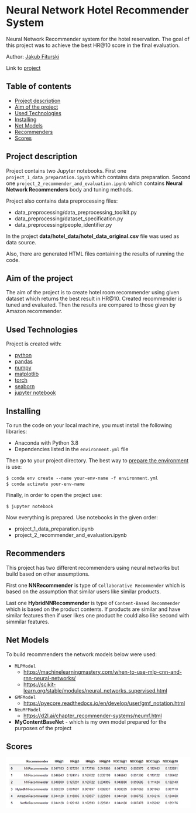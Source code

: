 # Neural Network Hotel Recommender System
Neural Network Recommender system for the hotel reservation. The goal of this project was to achieve the best HR@10 score in the final evaluation.

Author: [Jakub Fiturski](https://github.com/kabix09/)

Link to [project](https://github.com/kabix09/HotelRecommender/)

## Table of contents
* [Project description](#project-description)
* [Aim of the project](#aim-of-the-project)
* [Used Technologies](#used-technologies)
* [Installing](#installing)
* [Net Models](#net-models)
* [Recommenders](#recommenders)
* [Scores](#scores)

## Project description
Project contains two Jupyter notebooks. First one `project_1_data_preparation.ipynb` which contains data preparation. Second one `project_2_recommender_and_evaluation.ipynb` which contains **Neural Network Recommenders** body and tuning methods.

Project also contains data preprocessing files:
* data_preprocessing/data_preprocessing_toolkit.py
* data_preprocessing/dataset_specification.py
* data_preprocessing/people_identifier.py

In the project **data/hotel_data/hotel_data_original.csv** file was used as data source.

Also, there are generated HTML files containing the results of running the code.

## Aim of the project
The aim of the project is to create hotel room recommender using given dataset which returns the best result in HR@10. Created recommender is tuned and evaluated. Then the results are compared to those given by Amazon recommender.

## Used Technologies
Project is created with:
* [python](https://pl.python.org/)
* [pandas](https://pandas.pydata.org/)
* [numpy](https://numpy.org/)
* [matplotlib](https://matplotlib.org/)
* [torch](https://pytorch.org/)
* [seaborn](https://seaborn.pydata.org/)
* [jupyter notebook](https://jupyter.org/)

## Installing
To run the code on your local machine, you must install the following libraries:
* Anaconda with Python 3.8
* Dependencies listed in the `environment.yml` file 

Then go to your project directory.
The best way to [prepare the environment](https://www.machinelearningplus.com/deployment/conda-create-environment-and-everything-you-need-to-know-to-manage-conda-virtual-environment/) is use:
```
$ conda env create --name your-env-name -f environment.yml
$ conda activate your-env-name
```

Finally, in order to open the project use:
```
$ jupyter notebook
```

Now everything is prepared. Use notebooks in the given order: 
 * project_1_data_preparation.ipynb
 * project_2_recommender_and_evaluation.ipynb


## Recommenders
This project has two different recommenders using neural networks but build based on other assumptions.

First one **NNRecommender** is type of `Collaborative Recommender` which is based on the assumption that similar users like similar products.

Last one **HybridNNRecommender** is type of `Content-Based Recommender` which is based on the product contents. If products are similar and have similar features then if user likes one product he could also like second with simmilar features.

## Net Models

To build recommenders the network models below were used:

- `MLPModel`
    * https://machinelearningmastery.com/when-to-use-mlp-cnn-and-rnn-neural-networks/
    * https://scikit-learn.org/stable/modules/neural_networks_supervised.html
- `GMFModel`
    * https://pyecore.readthedocs.io/en/develop/user/gmf_notation.html
- `NeuMFModel`
    * https://d2l.ai/chapter_recommender-systems/neumf.html
- **MyContentBaseNet** - which is my own model prepared for the purposes of the project

## Scores
![final score](https://raw.githubusercontent.com/kabix09/NeuralNetworkHotelRecommender/master/img/recommender_score_final_evaluation.PNG)